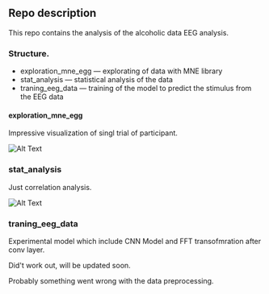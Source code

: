 ## Repo description
This repo contains the analysis of the alcoholic data EEG analysis.


### Structure. 
- exploration_mne_egg — explorating of data with MNE library
- stat_analysis — statistical analysis of the data
- traning_eeg_data — training of the model to predict the stimulus from the EEG data

#### exploration_mne_egg

Impressive visualization of singl trial of participant. 

![Alt Text](/Users/dmitrykorzhov/Desktop/Root/projects/bci_stuff/alcoholic_data_eeg/gif.gif)

### stat_analysis
Just correlation analysis. 

![Alt Text](/Users/dmitrykorzhov/Desktop/Root/projects/bci_stuff/alcoholic_data_eeg/stat_analysis/output.png)


### traning_eeg_data
Experimental model which include CNN Model and FFT transofmration after conv layer. 

Did't work out, will be updated soon. 

Probably something went wrong with the data preprocessing. 